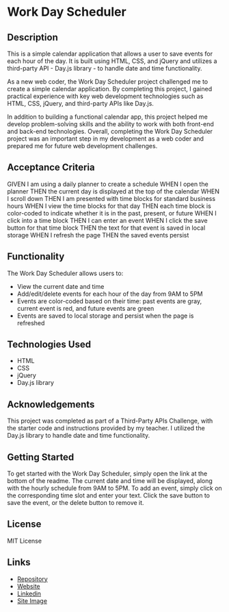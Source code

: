 # Work Day Scheduler

## Description 

This is a simple calendar application that allows a user to save events for each hour of the day. It is built using HTML, CSS, and jQuery and utilizes a third-party API - Day.js library - to handle date and time functionality.

As a new web coder, the Work Day Scheduler project challenged me to create a simple calendar application. By completing this project, I gained practical experience with key web development technologies such as HTML, CSS, jQuery, and third-party APIs like Day.js. 

In addition to building a functional calendar app, this project helped me develop problem-solving skills and the ability to work with both front-end and back-end technologies. Overall, completing the Work Day Scheduler project was an important step in my development as a web coder and prepared me for future web development challenges. 

## Acceptance Criteria

GIVEN I am using a daily planner to create a schedule
WHEN I open the planner
THEN the current day is displayed at the top of the calendar
WHEN I scroll down
THEN I am presented with time blocks for standard business hours
WHEN I view the time blocks for that day
THEN each time block is color-coded to indicate whether it is in the past, present, or future
WHEN I click into a time block
THEN I can enter an event
WHEN I click the save button for that time block
THEN the text for that event is saved in local storage
WHEN I refresh the page
THEN the saved events persist

## Functionality

The Work Day Scheduler allows users to:

- View the current date and time
- Add/edit/delete events for each hour of the day from 9AM to 5PM
- Events are color-coded based on their time: past events are gray, current event is red, and future events are green
- Events are saved to local storage and persist when the page is refreshed

## Technologies Used

- HTML
- CSS
- jQuery
- Day.js library

## Acknowledgements

This project was completed as part of a Third-Party APIs Challenge, with the starter code and instructions provided by my teacher. I utilized the Day.js library to handle date and time functionality.

## Getting Started

To get started with the Work Day Scheduler, simply open the link at the bottom of the readme. The current date and time will be displayed, along with the hourly schedule from 9AM to 5PM. To add an event, simply click on the corresponding time slot and enter your text. Click the save button to save the event, or the delete button to remove it.

## License
MIT License

## Links
- [Repository](https://github.com/seantamturk/Work-Day-Scheduler)
- [Website](https://seantamturk.github.io/Work-Day-Scheduler/)
- [Linkedin](https://www.linkedin.com/in/sean-tamturk-8253b722a/)
- [Site Image](./images/websiteimage.png)



